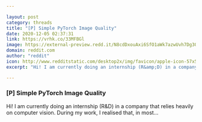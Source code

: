 ```yaml
---

layout: post
category: threads
title: "[P] Simple PyTorch Image Quality"
date: 2020-12-05 02:37:31
link: https://vrhk.co/33MFBGl
image: https://external-preview.redd.it/N8cdDxouAxi6SfO1aWk7azwUvh7Dg3OAev3l2MipsEw.jpg?width=400&height=209.42408377&auto=webp&crop=400:209.42408377,smart&s=af8a1b259b9227536b1487ac81ea8b43a1b679ec
domain: reddit.com
author: "reddit"
icon: http://www.redditstatic.com/desktop2x/img/favicon/apple-icon-57x57.png
excerpt: "Hi! I am currently doing an internship (R&amp;D) in a company that relies heavily on computer vision. During my work, I realised that, in most..."

---
```


### [P] Simple PyTorch Image Quality

Hi! I am currently doing an internship (R&amp;D) in a company that relies heavily on computer vision. During my work, I realised that, in most...